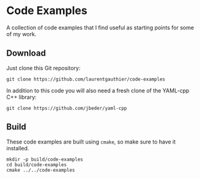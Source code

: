 # Code Examples

A collection of code examples that I find useful as starting points for some of my
work.

## Download

Just clone this Git repository:

    git clone https://github.com/laurentgauthier/code-examples

In addition to this code you will also need a fresh clone of the YAML-cpp C++ library:

    git clone https://github.com/jbeder/yaml-cpp

## Build

These code examples are built using `cmake`, so make sure to have it installed.

    mkdir -p build/code-examples
    cd build/code-examples
    cmake ../../code-examples
  
